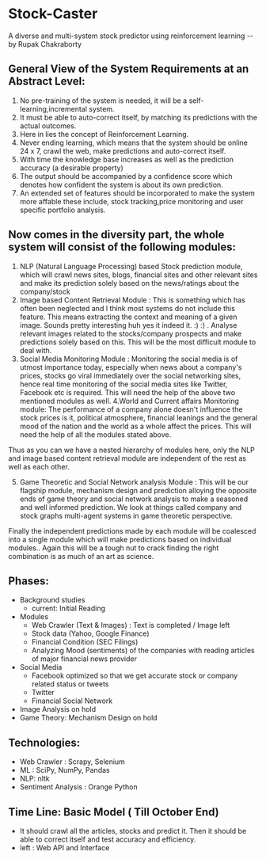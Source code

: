 Stock-Caster
============
A diverse and multi-system stock predictor using reinforcement learning
--by Rupak Chakraborty


General View of the System Requirements at an Abstract Level:
-------------------------------------------------------------
1. No pre-training of the system is needed, it will be a self-learning,incremental system.
2. It must be able to auto-correct itself, by matching its predictions with the actual outcomes.
3. Here in lies the concept of Reinforcement Learning.
4. Never ending learning, which means that the system should be online 24 x 7, crawl the web, make predictions and auto-correct itself.
5. With time the knowledge base increases as well as the prediction accuracy (a desirable property)
6. The output should be accompanied by a confidence score which denotes how confident the system is about its own prediction.
7. An extended set of features should be incorporated to make the system more affable these include, stock tracking,price monitoring and user specific portfolio analysis. 

Now comes in the diversity part, the whole system will consist of the following modules:
----------------------------------------------------------------------------------------
1. NLP (Natural Language Processing) based Stock prediction module, which will crawl news sites, blogs, financial sites and other relevant sites and make its prediction solely based on the news/ratings about the company/stock
2. Image based Content Retrieval Module : This is something which has often been neglected and I think most systems do not include this feature. This means extracting the context and meaning of a given image. Sounds pretty interesting huh yes it indeed it.  :) :) . Analyse relevant images related to the stocks/company prospects and make predictions solely based on this. This will be the most difficult module to deal with.
3. Social Media Monitoring Module : Monitoring the social media is of utmost importance today, especially when news about a company's prices, stocks go viral immediately over the social networking sites, hence real time monitoring of the social media sites like Twitter, Facebook etc is required. This will need the help of the above two mentioned modules as well.
4.World and Current affairs Monitoring module: The performance of a company alone doesn't influence the stock prices is it, political atmosphere, financial leanings and the general mood of the nation and the world as a whole affect the prices. This will need the help of all the modules stated above. 

Thus as you can we have a nested hierarchy of modules here, only the NLP and image based content retrieval module are independent of the rest as well as each other. 

5. Game Theoretic and Social Network analysis Module : This will be our flagship module, mechanism design and prediction alloying the opposite ends of game theory and social network analysis to make a seasoned and well informed prediction. We look at things called company and stock graphs multi-agent systems in game theoretic perspective.

Finally the independent predictions made by each module will be coalesced into a single module which will make predictions based on individual modules.. Again this will be a tough nut to crack finding the right combination is as much of an art as science. 


Phases:
-------
 * Background studies
   * current: Initial Reading
 * Modules
   * Web Crawler (Text & Images) : Text is completed / Image left
   * Stock data (Yahoo, Google Finance)
   * Financial Condition (SEC Filings)
   * Analyzing Mood (sentiments) of the companies with reading articles of major financial news provider  
 * Social Media
   * Facebook
       optimized so that we get accurate stock or company related status or tweets
   * Twitter
   * Financial Social Network
* Image Analysis
      on hold
* Game Theory: Mechanism Design
      on hold     

Technologies:
------------
* Web Crawler : Scrapy, Selenium
* ML : SciPy, NumPy, Pandas
* NLP: nltk
* Sentiment Analysis : Orange Python

Time Line: Basic Model ( Till October End)
------------------------------------------
* It should crawl all the articles, stocks and predict it. Then it should be able to correct itself and test accuracy and efficiency.
* left : Web API and Interface
  
